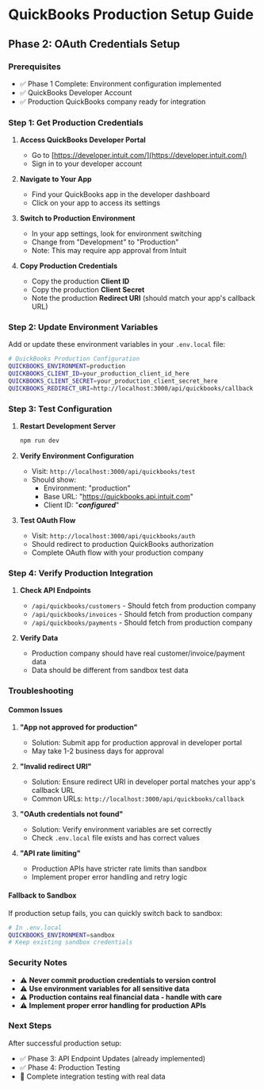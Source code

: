 # QuickBooks Production Setup Guide

## Phase 2: OAuth Credentials Setup

### Prerequisites
- ✅ Phase 1 Complete: Environment configuration implemented
- ✅ QuickBooks Developer Account
- ✅ Production QuickBooks company ready for integration

### Step 1: Get Production Credentials

1. **Access QuickBooks Developer Portal**
   - Go to [https://developer.intuit.com/](https://developer.intuit.com/)
   - Sign in to your developer account

2. **Navigate to Your App**
   - Find your QuickBooks app in the developer dashboard
   - Click on your app to access its settings

3. **Switch to Production Environment**
   - In your app settings, look for environment switching
   - Change from "Development" to "Production"
   - Note: This may require app approval from Intuit

4. **Copy Production Credentials**
   - Copy the production **Client ID**
   - Copy the production **Client Secret**
   - Note the production **Redirect URI** (should match your app's callback URL)

### Step 2: Update Environment Variables

Add or update these environment variables in your `.env.local` file:

```bash
# QuickBooks Production Configuration
QUICKBOOKS_ENVIRONMENT=production
QUICKBOOKS_CLIENT_ID=your_production_client_id_here
QUICKBOOKS_CLIENT_SECRET=your_production_client_secret_here
QUICKBOOKS_REDIRECT_URI=http://localhost:3000/api/quickbooks/callback
```

### Step 3: Test Configuration

1. **Restart Development Server**
   ```bash
   npm run dev
   ```

2. **Verify Environment Configuration**
   - Visit: `http://localhost:3000/api/quickbooks/test`
   - Should show:
     - Environment: "production"
     - Base URL: "https://quickbooks.api.intuit.com"
     - Client ID: "***configured***"

3. **Test OAuth Flow**
   - Visit: `http://localhost:3000/api/quickbooks/auth`
   - Should redirect to production QuickBooks authorization
   - Complete OAuth flow with your production company

### Step 4: Verify Production Integration

1. **Check API Endpoints**
   - `/api/quickbooks/customers` - Should fetch from production company
   - `/api/quickbooks/invoices` - Should fetch from production company
   - `/api/quickbooks/payments` - Should fetch from production company

2. **Verify Data**
   - Production company should have real customer/invoice/payment data
   - Data should be different from sandbox test data

### Troubleshooting

#### Common Issues

1. **"App not approved for production"**
   - Solution: Submit app for production approval in developer portal
   - May take 1-2 business days for approval

2. **"Invalid redirect URI"**
   - Solution: Ensure redirect URI in developer portal matches your app's callback URL
   - Common URLs: `http://localhost:3000/api/quickbooks/callback`

3. **"OAuth credentials not found"**
   - Solution: Verify environment variables are set correctly
   - Check `.env.local` file exists and has correct values

4. **"API rate limiting"**
   - Production APIs have stricter rate limits than sandbox
   - Implement proper error handling and retry logic

#### Fallback to Sandbox

If production setup fails, you can quickly switch back to sandbox:

```bash
# In .env.local
QUICKBOOKS_ENVIRONMENT=sandbox
# Keep existing sandbox credentials
```

### Security Notes

- ⚠️ **Never commit production credentials to version control**
- ⚠️ **Use environment variables for all sensitive data**
- ⚠️ **Production contains real financial data - handle with care**
- ⚠️ **Implement proper error handling for production APIs**

### Next Steps

After successful production setup:
- ✅ Phase 3: API Endpoint Updates (already implemented)
- ✅ Phase 4: Production Testing
- 🔄 Complete integration testing with real data 